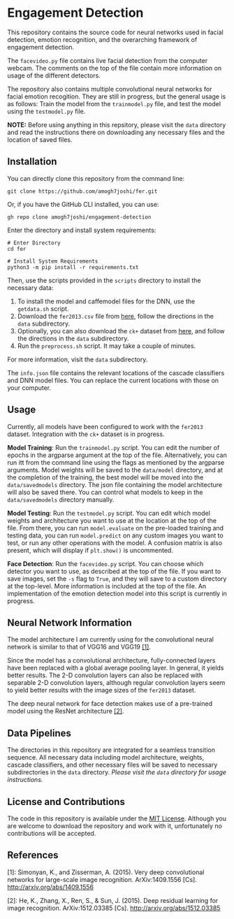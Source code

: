 # Engagement Detection

This repository contains the source code for neural networks used in facial detection, emotion recognition,
and the overarching framework of engagement detection. 

The `facevideo.py` file contains live facial detection from the computer webcam. The comments
on the top of the file contain more information on usage of the different detectors. 

The repository also contains multiple convolutional neural networks for facial emotion recogition.
They are still in progress, but the general usage is as follows: Train the model from the `trainmodel.py` file,
and test the model using the `testmodel.py` file. 

**NOTE:** Before using anything in this repsitory, please visit the `data` directory and read the instructions
there on downloading any necessary files and the location of saved files.

## Installation

You can directly clone this repository from the command line:

```shell script
git clone https://github.com/amogh7joshi/fer.git
```

Or, if you have the GitHub CLI installed, you can use:

```shell script
gh repo clone amogh7joshi/engagement-detection
```

Enter the directory and install system requirements:
```shell script
# Enter Directory
cd fer

# Install System Requirements
python3 -m pip install -r requirements.txt
```

Then, use the scripts provided in the `scripts` directory to install the necessary data:
1. To install the model and caffemodel files for the DNN, use the `getdata.sh` script. 
2. Download the `fer2013.csv` file from [here](https://www.kaggle.com/deadskull7/fer2013), follow the directions in the `data`
 subdirectory.
3. Optionally, you can also download the `ck+` dataset from [here](https://www.kaggle.com/shawon10/ckplus), and follow the directions
in the `data` subdirectory.
4. Run the `preprocess.sh` script. It may take a couple of minutes.

For more information, visit the `data` subdirectory.

The `info.json` file contains the relevant locations of the cascade classifiers and DNN model files.
You can replace the current locations with those on your computer. 

## Usage

Currently, all models have been configured to work with the `fer2013` dataset. Integration with the `ck+` dataset is in progress.

**Model Training**: Run the `trainmodel.py` script. You can edit the number of epochs in the argparse argument
at the top of the file. Alternatively, you can run itt from the command line using the flags as mentioned by the 
argparse arguments. Model weights will be saved to the `data/model` directory, and at the completion of the training,
the best model will be moved into the `data/savedmodels` directory. The json file containing the model
architecture will also be saved there. You can control what models to keep in the `data/savedmodels` directory manually.

**Model Testing**: Run the `testmodel.py` script. You can edit which model weights and architecture you want to use at the 
location at the top of the file. From there, you can run `model.evaluate` on the pre-loaded training and testing data, 
you can run `model.predict` on any custom images you want to test, or run any other operations with the model. 
A confusion matrix is also present, which will display if `plt.show()` is uncommented.

**Face Detection**: Run the `facevideo.py` script. You can choose which detector you want to use, as described at the top of the file. 
If you want to save images, set the `-s` flag to `True`, and they will save to a custom directory at the top-level. 
More information is included at the top of the file. An implementation of the emotion detection model into this script
is currently in progress. 

## Neural Network Information

The model architecture I am currently using for the convolutional neural network is similar to that of VGG16 and VGG19 
[\[1\]](http://arxiv.org/abs/1409.1556). 

Since the model has a convolutional architecture, fully-connected layers have been replaced with a global average pooling layer. 
In general, it yields better results. The 2-D convolution layers can also be replaced with separable 2-D convolution layers,
although regular convolution layers seem to yield better results with the image sizes of the `fer2013` dataset.

The deep neural network for face detection makes use of a pre-trained model using the  ResNet architecture 
[\[2\]](http://arxiv.org/abs/1512.03385).

## Data Pipelines

The directories in this repository are integrated for a seamless transition sequence. All necessary data
including model architecture, weights, cascade classifiers, and other necessary files will be saved to necessary 
subdirectories in the `data` directory. *Please visit the `data` directory for usage instructions.*

## License and Contributions

The code in this repository is available under the [MIT License](https://github.com/amogh7joshi/fer/blob/master/LICENSE). Although you are welcome to download the 
repository and work with it, unfortunately no contributions will be accepted. 

## References

[1]: Simonyan, K., and Zisserman, A. (2015). Very deep convolutional networks for large-scale image recognition. ArXiv:1409.1556 [Cs]. http://arxiv.org/abs/1409.1556

[2]: He, K., Zhang, X., Ren, S., & Sun, J. (2015). Deep residual learning for image recognition. ArXiv:1512.03385 [Cs]. http://arxiv.org/abs/1512.03385